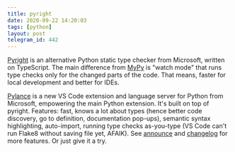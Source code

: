 ```yaml
---
title: pyright
date: 2020-09-22 14:20:03
tags: [python]
layout: post
telegram_id: 442
---
```


[Pyright](https://github.com/microsoft/pyright) is an alternative Python static type checker from Microsoft, written on TypeScript. The main difference from [MyPy](http://mypy-lang.org/) is "watch mode" that runs type checks only for the changed parts of the code. That means, faster for local development and better for IDEs.

[Pylance](https://github.com/microsoft/pylance-release) is a new VS Code extension and language server for Python from Microsoft, empowering the main Python extension. It's built on top of pyright. Features: fast, knows a lot about types (hence better code discovery, go to definition, documentation pop-ups), semantic syntax highlighting, auto-import, running type checks as-you-type (VS Code can't run Flake8 without saving file yet, AFAIK). See [announce](https://devblogs.microsoft.com/python/announcing-pylance-fast-feature-rich-language-support-for-python-in-visual-studio-code/) and [changelog](https://github.com/microsoft/pylance-release/blob/master/CHANGELOG.md) for more features. Or just give it a try.

